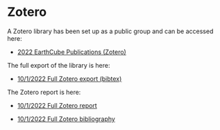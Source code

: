 # Zotero

A Zotero library has been set up as a public group and can be accessed here:

* [2022 EarthCube Publications (Zotero)](https://www.zotero.org/groups/4785651/earthcube_program_publications_2012-2022)

The full export of the library is here:

* [10/1/2022 Full Zotero export (bibtex)](/data/assets/ec_zotero_export.bib)

The Zotero report is here:

* [10/1/2022 Full Zotero report](/data/assets/zotero_report.md)

* [10/1/2022 Full Zotero bibliography](/data/assets/zotero_bib.md)